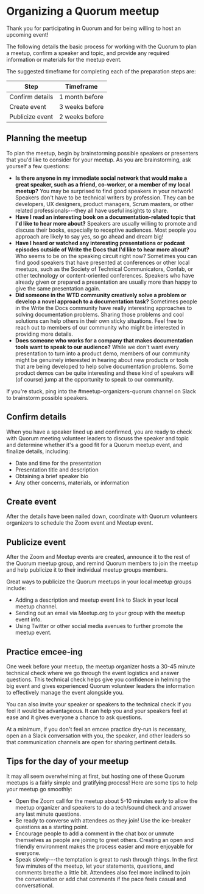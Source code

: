 # Organizing a Quorum meetup

Thank you for participating in Quorum and for being willing to host an upcoming event!

The following details the basic process for working with the Quorum to plan a meetup, confirm a speaker and topic, and provide any required information or materials for the meetup event.

The suggested timeframe for completing each of the preparation steps are:

|  Step              |  Timeframe          |
|  ---------------   |  ----------------   |
|   Confirm details  |   1 month before    |
|   Create event     |   3 weeks before    |
|   Publicize event  |   2 weeks before    |

## Planning the meetup

To plan the meetup, begin by brainstorming possible speakers or presenters that you'd like to consider for your meetup. As you are brainstorming, ask yourself a few questions:

- **Is there anyone in my immediate social network that would make a great speaker, such as a friend, co-worker, or a member of my local meetup?** You may be surprised to find good speakers in your network! Speakers don't have to be technical writers by profession. They can be developers, UX designers, product managers, Scrum masters, or other related professionals---they all have useful insights to share.
- **Have I read an interesting book on a documentation-related topic that I'd like to hear more about?** Speakers are usually willing to promote and discuss their books, especially to receptive audiences. Most people you approach are likely to say yes, so go ahead and dream big!
- **Have I heard or watched any interesting presentations or podcast episodes outside of Write the Docs that I'd like to hear more about?** Who seems to be on the speaking circuit right now? Sometimes you can find good speakers that have presented at conferences or other local meetups, such as the Society of Technical Communicators, Confab, or other technology or content-oriented conferences. Speakers who have already given or prepared a presentation are usually more than happy to give the same presentation again.
- **Did someone in the WTD community creatively solve a problem or develop a novel approach to a documentation task?** Sometimes people in the Write the Docs community have really interesting approaches to solving documentation problems. Sharing those problems and cool solutions can help others in their own sticky situations. Feel free to reach out to members of our community who might be interested in providing more details.
- **Does someone who works for a company that makes documentation tools want to speak to our audience?** While we don't want every presentation to turn into a product demo, members of our community might be genuinely interested in hearing about new products or tools that are being developed to help solve documentation problems. Some product demos can be quite interesting and these kind of speakers will (of course) jump at the opportunity to speak to our community.

If you're stuck, ping into the #meetup-organizers-quorum channel on Slack to brainstorm possible speakers. 

## Confirm details

When you have a speaker lined up and confirmed, you are ready to check with Quorum meeting volunteer leaders to discuss the speaker and topic and determine whether it's a good fit for a Quorum meetup event, and finalize details, including:

*  Date and time for the presentation
*  Presentation title and description
*  Obtaining a brief speaker bio
*  Any other concerns, materials, or information

## Create event

After the details have been nailed down, coordinate with Quorum volunteers organizers to schedule the Zoom event and Meetup event.

## Publicize event

After the Zoom and Meetup events are created, announce it to the rest of the Quorum meetup group, and remind Quorum members to join the meetup and help publicize it to their individual meetup groups members.

Great ways to publicize the Quorum meetups in your local meetup groups include:

*  Adding a description and meetup event link to Slack in your local meetup channel.
*  Sending out an email via Meetup.org to your group with the meetup event info.
*  Using Twitter or other social media avenues to further promote the meetup event.

## Practice emcee-ing

One week before your meetup, the meetup organizer hosts a 30-45 minute technical check where we go through the event logistics and answer questions. This technical check helps give you confidence in helming the big event and gives experienced Quorum volunteer leaders the information to effectively manage the event alongside you.

You can also invite your speaker or speakers to the technical check if you feel it would be advantageous. It can help you and your speakers feel at ease and it gives everyone a chance to ask questions.

At a minimum, if you don't feel an emcee practice dry-run is necessary, open an a Slack conversation with you, the speaker, and other leaders so that communication channels are open for sharing pertinent details.

## Tips for the day of your meetup

It may all seem overwhelming at first, but hosting one of these Quorum meetups is a fairly simple and gratifying process! Here are some tips to help your meetup go smoothly:

* Open the Zoom call for the meetup about 5-10 minutes early to allow the meetup organizer and speakers to do a tech/sound check and answer any last minute questions.
* Be ready to converse with attendees as they join! Use the ice-breaker questions as a starting point.
* Encourage people to add a comment in the chat box or unmute themselves as people are joining to greet others. Creating an open and friendly environment makes the process easier and more enjoyable for everyone.
* Speak slowly---the temptation is great to rush through things. In the first few minutes of the meetup, let your statements, questions, and comments breathe a little bit. Attendees also feel more inclined to join the conversation or add chat comments if the pace feels casual and conversational.

<!-- ## Resources

See the following resources for more information:

* [Meeting agenda](meeting-agenda-detailed.md)
* [Meetup publicity](meetup-publicity-detailed.md)
* [Meetup schedule](meetup-schedule-detailed.md)
* [Emcee script](emcee-script.md) -->
